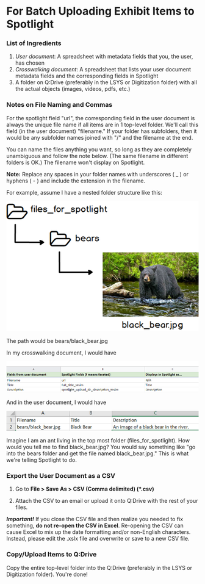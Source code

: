 # For Batch Uploading Exhibit Items to Spotlight

### List of Ingredients
1. *User document*: A spreadsheet with metadata fields that you, the user, has chosen
2. *Crosswalking document*: A spreadsheet that lists your user document metadata fields and the corresponding fields in Spotlight
3. A folder on Q:Drive (preferably in the LSYS or Digitization folder) with all the actual objects (images, videos, pdfs, etc.)

### Notes on File Naming and Commas

For the spotlight field "url", the corresponding field in the user document is always the unique file name if all items are in 1 top-level folder. We'll call this field (in the user document) "filename." If your folder has subfolders, then it would be any subfolder names joined with "/" and the filename at the end.

You can name the files anything you want, so long as they are completely unambiguous and follow the note below. (The same filename in different folders is OK.) The filename won't display on Spotlight.

**Note:** Replace any spaces in your folder names with underscores ( \_ ) or hyphens ( - ) and include the extension in the filename.

For example, assume I have a nested folder structure like this:

![example folder structure](file_folder_structure.png)

The path would be bears/black_bear.jpg

In my crosswalking document, I would have

![cross-walk example](snippet.png)

And in the user document, I would have

![user document example](excel_snippet.png)

Imagine I am an ant living in the top most folder (files_for_spotlight). How would you tell me to find black_bear.jpg? You would say something like "go into the bears folder and get the file named black_bear.jpg." This is what we're telling Spotlight to do.

### Export the User Document as a CSV

1. Go to **File > Save As > CSV (Comma delimited) (\*.csv)**

2. Attach the CSV to an email or upload it onto Q:Drive with the rest of your files.

  ***Important!*** If you close the CSV file and then realize you needed to fix something, **do not re-open the CSV in Excel**. Re-opening the CSV can cause Excel to mix up the date formatting and/or non-English characters. Instead, please edit the .xslx file and overwrite or save to a new CSV file.

### Copy/Upload Items to Q:Drive

Copy the entire top-level folder into the Q:Drive (preferably in the LSYS or Digitization folder). You're done!
